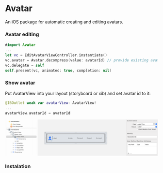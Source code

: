 # Avatar

An iOS package for automatic creating and editing avatars.    

### Avatar editing
```swift
#import Avatar
...
let vc = EditAvatarViewController.instantiate()
vc.avatar = Avatar.decompress(value: avatarId) // provide existing avatar id or some random int64 value
vc.delegate = self
self.present(vc, animated: true, completion: nil)
```
### Show avatar
Put AvatarView into your layout (storyboard or xib) and set avatar id to it:
```swift
@IBOutlet weak var avatarView: AvatarView!
...
avatarView.avatarId = avatarId
```
![AvatarView](./AvatarView.png)

### Instalation
